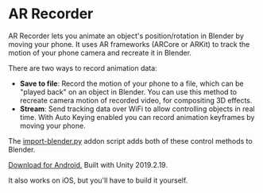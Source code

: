 # AR Recorder

AR Recorder lets you animate an object's position/rotation in Blender by moving your phone. It uses AR frameworks (ARCore or ARKit) to track the motion of your phone camera and recreate it in Blender.

There are two ways to record animation data:

- **Save to file**: Record the motion of your phone to a file, which can be "played back" on an object in Blender. You can use this method to recreate camera motion of recorded video, for compositing 3D effects.
- **Stream**: Send tracking data over WiFi to allow controlling objects in real time. With Auto Keying enabled you can record animation keyframes by moving your phone.

The [import-blender.py](https://github.com/vanjac/ar-recorder/blob/master/import-blender.py) addon script adds both of these control methods to Blender.

[Download for Android.](https://github.com/vanjac/ar-recorder/releases) Built with Unity 2019.2.19.

It also works on iOS, but you'll have to build it yourself.
